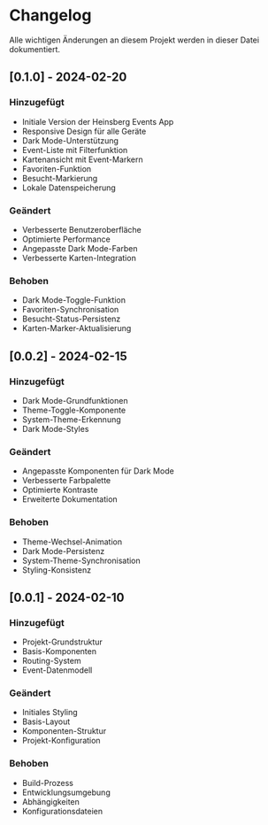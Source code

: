 # Changelog

Alle wichtigen Änderungen an diesem Projekt werden in dieser Datei dokumentiert.

## [0.1.0] - 2024-02-20

### Hinzugefügt
- Initiale Version der Heinsberg Events App
- Responsive Design für alle Geräte
- Dark Mode-Unterstützung
- Event-Liste mit Filterfunktion
- Kartenansicht mit Event-Markern
- Favoriten-Funktion
- Besucht-Markierung
- Lokale Datenspeicherung

### Geändert
- Verbesserte Benutzeroberfläche
- Optimierte Performance
- Angepasste Dark Mode-Farben
- Verbesserte Karten-Integration

### Behoben
- Dark Mode-Toggle-Funktion
- Favoriten-Synchronisation
- Besucht-Status-Persistenz
- Karten-Marker-Aktualisierung

## [0.0.2] - 2024-02-15

### Hinzugefügt
- Dark Mode-Grundfunktionen
- Theme-Toggle-Komponente
- System-Theme-Erkennung
- Dark Mode-Styles

### Geändert
- Angepasste Komponenten für Dark Mode
- Verbesserte Farbpalette
- Optimierte Kontraste
- Erweiterte Dokumentation

### Behoben
- Theme-Wechsel-Animation
- Dark Mode-Persistenz
- System-Theme-Synchronisation
- Styling-Konsistenz

## [0.0.1] - 2024-02-10

### Hinzugefügt
- Projekt-Grundstruktur
- Basis-Komponenten
- Routing-System
- Event-Datenmodell

### Geändert
- Initiales Styling
- Basis-Layout
- Komponenten-Struktur
- Projekt-Konfiguration

### Behoben
- Build-Prozess
- Entwicklungsumgebung
- Abhängigkeiten
- Konfigurationsdateien 